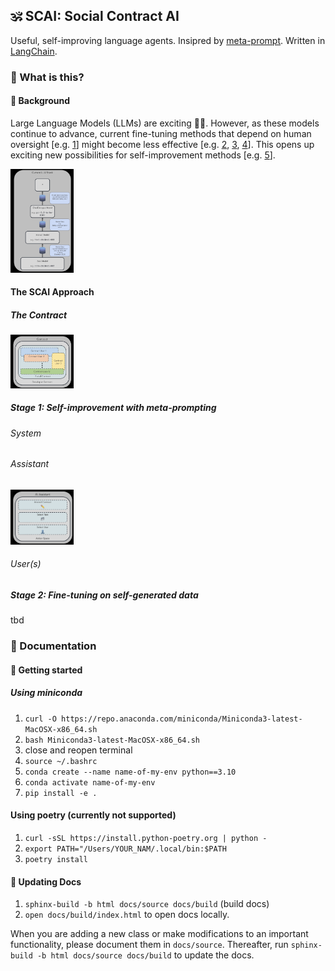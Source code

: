 ##  🕉️ SCAI: Social Contract AI

Useful, self-improving language agents. Insipred by [meta-prompt](https://noahgoodman.substack.com/p/meta-prompt-a-simple-self-improving). Written in [LangChain](https://github.com/hwchase17/langchain).

### 🧐 What is this?
#### 📖 Background
Large Language Models (LLMs) are exciting 🚀😍. However, as these models continue to advance, current fine-tuning methods that depend on human oversight [e.g. [1](https://proceedings.neurips.cc/paper_files/paper/2022/file/b1efde53be364a73914f58805a001731-Paper-Conference.pdf)] might become less effective [e.g. [2](https://arxiv.org/pdf/1606.06565.pdf), [3](https://arxiv.org/pdf/2211.03540.pdf), [4](https://arxiv.org/pdf/2212.08073.pdf)]. This opens up exciting new possibilities for self-improvement methods [e.g. [5](https://noahgoodman.substack.com/p/meta-prompt-a-simple-self-improving)].

<p align="left">
    <img src="assets/stack.jpg" alt="contract" width="20%">
</p>




#### The SCAI Approach

##### The Contract
<p align="left">
    <img src="assets/contract.jpg" alt="contract" width="20%">
</p>



##### Stage 1: Self-improvement with meta-prompting

###### System

###### Assistant
<p align="left">
    <img src="assets/assistant.jpg" alt="contract" width="20%">
</p>

###### User(s)

##### Stage 2: Fine-tuning on self-generated data
tbd


### 📖 Documentation
<a name="documentation"></a>

#### 🚀 Getting started 
##### Using miniconda
1. `curl -O https://repo.anaconda.com/miniconda/Miniconda3-latest-MacOSX-x86_64.sh`
2. `bash Miniconda3-latest-MacOSX-x86_64.sh`
3. close and reopen terminal
4. `source ~/.bashrc`
5. `conda create --name name-of-my-env python==3.10`
6. `conda activate name-of-my-env`
7. `pip install -e .` 

#### Using poetry (currently not supported)
1. `curl -sSL https://install.python-poetry.org | python -`
2. `export PATH="/Users/YOUR_NAM/.local/bin:$PATH`
3. `poetry install`

#### 📖 Updating Docs
1. `sphinx-build -b html docs/source docs/build` (build docs)
2. `open docs/build/index.html` to open docs locally.  

When you are adding a new class or make modifications to an important functionality, please document them in `docs/source`. Thereafter, run `sphinx-build -b html docs/source docs/build` to update the docs.